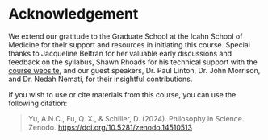 # **Acknowledgement** 
We extend our gratitude to the Graduate School at the Icahn School of Medicine for their support and resources in initiating this course. Special thanks to Jacqueline Beltrán for her valuable early discussions and feedback on the syllabus, Shawn Rhoads for his technical support with the [course website](https://zenodo.org/records/5519746), and our guest speakers, Dr. Paul Linton, Dr. John Morrison, and Dr. Nedah Nemati, for their insightful contributions.

If you wish to use or cite materials from this course, you can use the following citation: 
> Yu, A.N.C., Fu, Q. X., & Schiller, D. (2024). Philosophy in Science. Zenodo. https://doi.org/10.5281/zenodo.14510513
